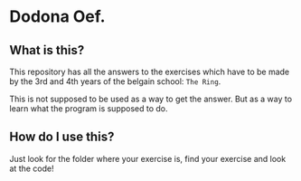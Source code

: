 # Dodona Oef.

## What is this?

This repository has all the answers to the exercises which have to be made by the 3rd and 4th years of the belgain school: `The Ring`.

This is not supposed to be used as a way to get the answer. But as a way to learn what the program is supposed to do.

## How do I use this?

Just look for the folder where your exercise is, find your exercise and look at the code!
